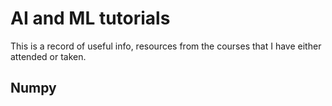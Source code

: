 # AI and ML tutorials
This is a record of useful info, resources from the courses that I have either attended or taken.

## Numpy
